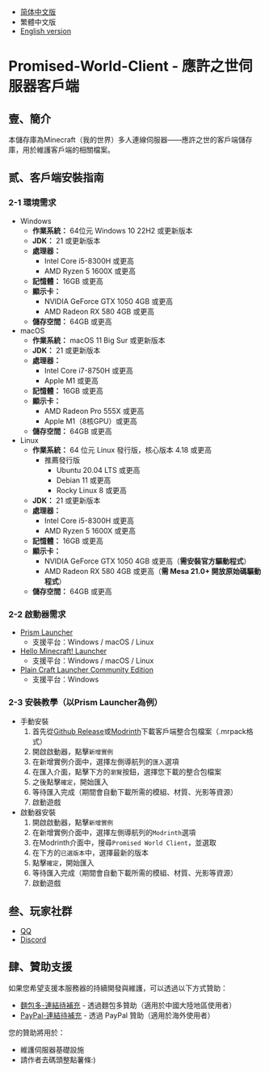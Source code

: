 - [简体中文版](./README.md)
- 繁體中文版
- [English version](./README_EN.md)


# Promised-World-Client - 應許之世伺服器客戶端

## 壹、簡介
本儲存庫為Minecraft（我的世界）多人連線伺服器——應許之世的客戶端儲存庫，用於維護客戶端的相關檔案。

## 贰、客戶端安裝指南
### 2-1 環境需求
- Windows
  - **作業系統：** 64位元 Windows 10 22H2 或更新版本
  - **JDK：** 21 或更新版本
  - **處理器：**
    - Intel Core i5-8300H 或更高
    - AMD Ryzen 5 1600X 或更高
  - **記憶體：** 16GB 或更高
  - **顯示卡：**
    - NVIDIA GeForce GTX 1050 4GB 或更高
    - AMD Radeon RX 580 4GB 或更高
  - **儲存空間：** 64GB 或更高
- macOS
  - **作業系統：** macOS 11 Big Sur 或更新版本
  - **JDK：** 21 或更新版本
  - **處理器：**
    - Intel Core i7-8750H 或更高
    - Apple M1 或更高
  - **記憶體：** 16GB 或更高
  - **顯示卡：**
    - AMD Radeon Pro 555X 或更高
    - Apple M1（8核GPU）或更高
  - **儲存空間：** 64GB 或更高
- Linux
  - **作業系統：** 64 位元 Linux 發行版，核心版本 4.18 或更高
    - 推薦發行版
      - Ubuntu 20.04 LTS 或更高
      - Debian 11 或更高
      - Rocky Linux 8 或更高
  - **JDK：** 21 或更新版本
  - **處理器：**
    - Intel Core i5-8300H 或更高
    - AMD Ryzen 5 1600X 或更高
  - **記憶體：** 16GB 或更高
  - **顯示卡：**
    - NVIDIA GeForce GTX 1050 4GB 或更高（**需安裝官方驅動程式**）
    - AMD Radeon RX 580 4GB 或更高（**需 Mesa 21.0+ 開放原始碼驅動程式**）
  - **儲存空間：** 64GB 或更高

### 2-2 啟動器需求
- [Prism Launcher](https://prismlauncher.org/)
  - 支援平台：Windows / macOS / Linux
- [Hello Minecraft! Launcher](https://hmcl.huangyuhui.net/)
  - 支援平台：Windows / macOS / Linux
- [Plain Craft Launcher Community Edition](https://www.pclc.cc/projects/pcl-ce/)
  - 支援平台：Windows

### 2-3 安裝教學（以Prism Launcher為例）
- 手動安裝
  1. 首先從[Github Release](https://github.com/Star-River-Studios/Promised-World-Client/releases/latest)或[Modrinth](https://modrinth.com/project/promised-world-client/versions)下載客戶端整合包檔案（.mrpack格式）
  2. 開啟啟動器，點擊`新增實例`
  3. 在新增實例介面中，選擇左側導航列的`匯入`選項
  4. 在匯入介面，點擊下方的`瀏覽`按鈕，選擇您下載的整合包檔案
  5. 之後點擊`確定`，開始匯入
  6. 等待匯入完成（期間會自動下載所需的模組、材質、光影等資源）
  7. 啟動遊戲
- 啟動器安裝
  1. 開啟啟動器，點擊`新增實例`
  2. 在新增實例介面中，選擇左側導航列的`Modrinth`選項
  3. 在Modrinth介面中，搜尋`Promised World Client`，並選取
  4. 在下方的`已選版本`中，選擇最新的版本
  5. 點擊`確定`，開始匯入
  6. 等待匯入完成（期間會自動下載所需的模組、材質、光影等資源）
  7. 啟動遊戲

## 叁、玩家社群
- [QQ](https://qm.qq.com/q/qZ2TJ0lZdK)
- [Discord](https://discord.gg/j275P4PRzP)

## 肆、贊助支援
如果您希望支援本服務器的持續開發與維護，可以透過以下方式贊助：

- [麵包多-連結待補充](#) - 透過麵包多贊助（適用於中國大陸地區使用者）
- [PayPal-連結待補充](#) - 透過 PayPal 贊助（適用於海外使用者）

您的贊助將用於：
- 維護伺服器基礎設施
- 請作者去碼頭整點薯條:)